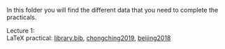 In this folder you will find the different data that you need to complete the practicals.

Lecture 1:<br/>
LaTeX practical: [library.bib](https://github.com/njuvigny/MOD3/blob/main/data/library.bib), [chongching2019](https://github.com/njuvigny/MOD3/blob/main/data/chongqing2019.JPG), [beijing2018](https://github.com/njuvigny/MOD3/blob/main/data/beijing2018.jpg)
